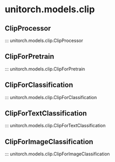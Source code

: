 # unitorch.models.clip

## ClipProcessor

::: unitorch.models.clip.ClipProcessor

## ClipForPretrain

::: unitorch.models.clip.ClipForPretrain

## ClipForClassification

::: unitorch.models.clip.ClipForClassification

## ClipForTextClassification

::: unitorch.models.clip.ClipForTextClassification

## ClipForImageClassification

::: unitorch.models.clip.ClipForImageClassification
